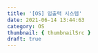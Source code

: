 ```yaml
---
title: '[OS] 입출력 시스템'
date: 2021-06-14 13:44:63
category: OS
thumbnail: { thumbnailSrc }
draft: true
---
```

